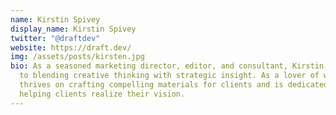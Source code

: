 ```yaml
---
name: Kirstin Spivey
display_name: Kirstin Spivey
twitter: "@draftdev"
website: https://draft.dev/
img: /assets/posts/kirsten.jpg
bio: As a seasoned marketing director, editor, and consultant, Kirstin is used
  to blending creative thinking with strategic insight. As a lover of words, she
  thrives on crafting compelling materials for clients and is dedicated to
  helping clients realize their vision.
---
```

